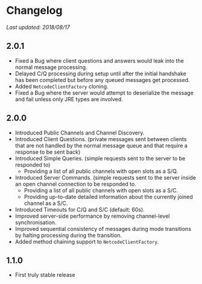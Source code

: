 # Changelog
_Last updated: 2018/08/17_

## 2.0.1
 - Fixed a Bug where client questions and answers would leak into the normal message processing.
 - Delayed C/Q processing during setup until after the initial handshake has been completed but before any queued messages get processed.
 - Added `NetcodeClientFactory` cloning.
 - Fixed a Bug where the server would attempt to deserialize the message and fail unless only JRE types are involved.

## 2.0.0
 - Introduced Public Channels and Channel Discovery.
 - Introduced Client Questions. (private messages sent between clients that are not handled by the normal message queue and that require a response to be sent back)
 - Introduced Simple Queries. (simple requests sent to the server to be responded to)
   - Providing a list of all public channels with open slots as a S/Q.
 - Introduced Server Commands. (simple requests sent to the server inside an open channel connection to be responded to.
   - Providing a list of all public channels with open slots as a S/C.
   - Providing up-to-date detailed information about the currently joined channel as a S/C.
 - Introduced Timeouts for C/Q and S/C (default: 60s).
 - Improved server-side performance by removing channel-level synchronisation.
 - Improved sequential consistency of messages during mode transitions by halting processing during the transition.
 - Added method chaining support to `NetcodeClientFactory`.

## 1.1.0
 - First truly stable release